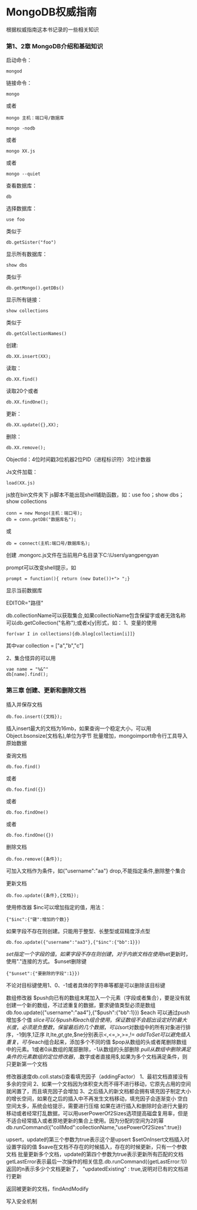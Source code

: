 # MongoDB权威指南
根据权威指南这本书记录的一些相关知识

### 第1、2章 MongoDB介绍和基础知识

启动命令：
```
mongod
```

链接命令：
```
mongo
```
  或者  
```  
mongo 主机：端口号/数据库
```  
```
mongo -nodb
```
 或者
```
mongo XX.js
```
  或者
```
mongo --quiet
```

查看数据库：
```
db
```

选择数据库：
```
use foo
```  
类似于
``` 
db.getSister("foo")
``` 
显示所有数据库：
```
show dbs
```
类似于
``` 
db.getMongo().getDBs()
``` 
显示所有链接： 
```
show collections
```
类似于
``` 
db.getCollectionNames()
``` 


创建:
```
db.XX.insert(XX);
```
读取：
```
db.XX.find()
```
 读取20个或者
```
db.XX.findOne();
```
更新：
```
db.XX.update({},XX);
```
删除：
```
db.XX.remove();
```

ObjectId：4位时间戳3位机器2位PID（进程标识符）3位计数器

Js文件加载：
``` 
load(XX.js)
``` 
js放在bin文件夹下
js脚本不能出现shell辅助函数，如：use foo；show dbs； show collections
```
conn = new Mongo(主机：端口号);
db = conn.getDB("数据库名");
```
或
``` 
db = connect(主机:端口号/数据库名);
``` 

创建 .mongorc.js文件在当前用户名目录下C:\Users\yangpengyan

prompt可以改变shell提示，如
```
prompt = function(){ return (new Date())+"> ";}
```
显示当前数据库

EDITOR="路径"
 
db.collectionName可以获取集合,如果collectioName包含保留字或者无效名称
可以db.getCollection("名称");或者x[y]形式，如：
1、变量的使用
```
for(var I in collections){db.blog[collection[i]]}
```
其中var collection = ["a","b","c"]

2、集合怪异的可以用 
```
vae name = "%&^"
db[name].find();
```
### 第三章 创建、更新和删除文档

插入并保存文档
```
db.foo.insert({文档});
```
插入insert最大的文档为16mb，如果查询一个稳定大小，可以用Object.bsonsize(文档名),单位为字节
批量增加，mongoimport命令行工具导入原始数据

查询文档
```
db.foo.find()
```
 或者
```
db.foo.find({}) 
```
或者
```
db.foo.findOne()
```
或者 
```
db.foo.findOne({})
```

删除文档
```
db.foo.remove({条件});
```
可加入文档作为条件，如{"username":"aa"}
drop,不能指定条件,删除整个集合

更新文档
```
db.foo.update({条件},{文档});
```

使用修改器
$inc可以增加指定的值，用法：
```
{"$inc":{"键":增加的个数}}
```
如果字段不存在则创建。只能用于整型、长整型或双精度浮点型
```
db.foo.update({"username":"aa3"},{"$inc":{"bb":1}})
```
$set指定一个字段的值，如果字段不存在则创建，对于内嵌文档在使用$set更新时，使用"."连接的方式。
$unset删除键
```
{"$unset":{"要删除的字段":1}})
```
不论对目标键使用1、0、-1或者具体的字符串等都是可以删除该目标键

数组修改器
$push向已有的数组末尾加入一个元素（字段或者集合），要是没有就创建一个新的数组，不过滤重复的数据，要求键值类型必须是数组db.foo.update({"username":"aa4"},{"$push":{"bb":1}})
$each 可以通过push增加多个值
$slice 可以与push和each组合使用，保证数组不会超出设定好的最大长度，必须是负整数，保留最后的几个数据，可以$sort对数组中的所有对象进行排序，-1倒序,1正序
$lt,$lte,$gt,$gte,$ne分别表示<,<=,>,>=,!=
$addToSet可以避免插入重复，可与$each组合起来，添加多个不同的值
$pop从数组的头或者尾删除数组中的元素。1或者0从数组的尾部删除，-1从数组的头部删除
$pull从数组中删除满足条件的元素
数组的定位修改器，$.数字或者直接用$,如果为多个文档满足条件，则只更新第一个文档


修改器速度db.coll.stats()查看填充因子（addingFactor）
	1、最初文档直接没有多余的空间
	2、如果一个文档因为体积变大而不得不进行移动，它原先占用的空间就闲置了，而且填充因子会增加
	3、之后插入的新文档都会拥有填充因子制定大小的增长空间，如果在之后的插入中不再发生文档移动，填充因子会逐渐变小
空白空间太多，系统会给提示，需要进行压缩
如果在进行插入和删除时会进行大量的移动或者经常打乱数据，可以用userPowerOf2Sizes选项提高磁盘复用率，但是不适合经常插入或者原地更新的集合上使用。因为分配的空间为2的幂
	db.runCommand({"collMod":collectionName,"usePowerOf2Sizes":true})


upsert，update的第三个参数为true表示这个是upsert
$setOnInsert文档插入时设置字段的值
$save在文档不存在的时候插入，存在的时候更新，只有一个参数文档
批量更新多个文档，update的第四个参数为true表示更新所有匹配的文档
getLastError表示最后一次操作的相关信息.db.runCommand({getLastError:1})返回的n表示多少个文档更新了，
	"updatedExisting" : true,说明对已有的文档进行更新
	
返回被更新的文档，findAndModify

写入安全机制


